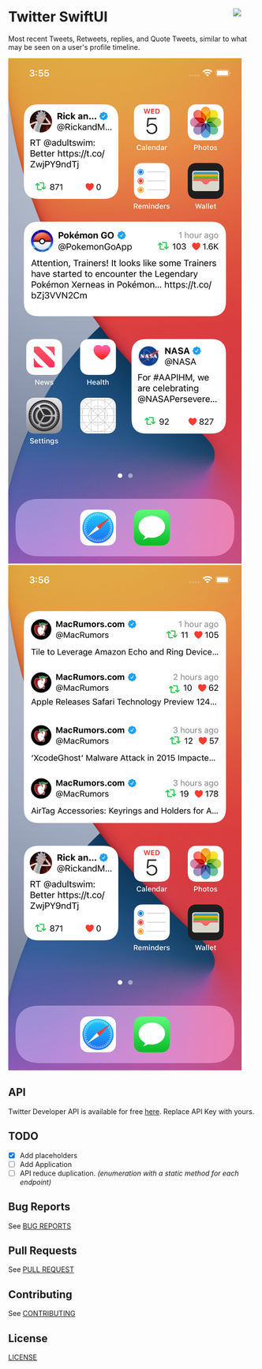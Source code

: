 # Twitter SwiftUI <img src="https://cdn.cms-twdigitalassets.com/content/dam/developer-twitter/images/Twitter_logo_blue_48.png" width=48 align=right>

Most recent Tweets, Retweets, replies, and Quote Tweets, similar to what may be seen on a user's profile timeline.

![](Images/1.png)
![](Images/2.png)


## API
Twitter Developer API is available for free [here](https://developer.twitter.com/en). Replace API Key with yours.

## TODO
- [x] Add placeholders
- [ ] Add Application
- [ ] API reduce duplication. *(enumeration with a static method for each endpoint)*

## Bug Reports
See [BUG REPORTS](.github/ISSUE_TEMPLATE/bug_report.md)

## Pull Requests
See [PULL REQUEST](.github/PULL_REQUEST_TEMPLATE/pull_request_template.md)

## Contributing
See [CONTRIBUTING](CONTRIBUTING.md)

## License
[LICENSE](LICENSE)